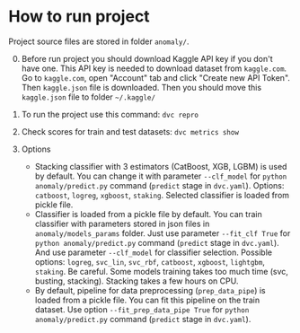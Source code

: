 # How to run project

Project source files are stored in folder `anomaly/`.

0. Before run project you should download Kaggle API key if you don't have one. This API key is needed to download
dataset from `kaggle.com`.
Go to `kaggle.com`, open "Account" tab and click "Create new API Token". Then `kaggle.json` file is downloaded. Then you 
should move this `kaggle.json` file to folder `~/.kaggle/`

1. To run the project use this command: `dvc repro`

2. Check scores for train and test datasets: `dvc metrics show`

3. Options
   - Stacking classifier with 3 estimators (CatBoost, XGB, LGBM) is used by default. You can change it with parameter
   `--clf_model` for `python anomaly/predict.py` command (`predict` stage in `dvc.yaml`). Options: `catboost`, `logreg`,
   `xgboost`, `staking`. Selected classifier is loaded from pickle file. 
   - Classifier is loaded from a pickle file by default. You can train classifier with parameters stored
   in json files in `anomaly/models_params` folder.
   Just use parameter `--fit_clf True` for `python anomaly/predict.py` command (`predict` stage in `dvc.yaml`).
   And use parameter `--clf_model` for classifier selection. Possible options: `logreg`, `svc_lin`, `svc_rbf`, `catboost`,
   `xgboost`, `lightgbm`, `staking`. Be careful. Some models training takes too much time (svc, busting, stacking).
   Stacking takes a few hours on CPU.
   - By default, pipeline for data preprocessing (`prep_data_pipe`) is loaded from a pickle file. You can fit this
   pipeline on the train dataset. Use option `--fit_prep_data_pipe True` for `python anomaly/predict.py` command (`predict` 
   stage in `dvc.yaml`).